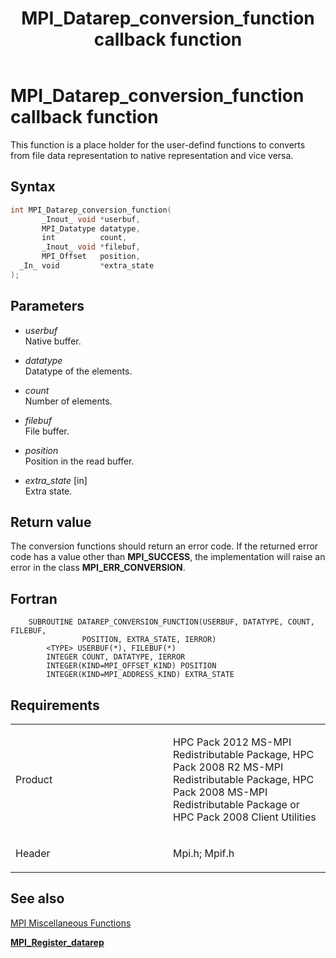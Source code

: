﻿---
title: MPI_Datarep_conversion_function callback function
TOCTitle: MPI_Datarep_conversion_function callback function
ms:assetid: e8271935-4647-4436-9a4a-7d7ce2e573c3
ms:mtpsurl: https://msdn.microsoft.com/en-us/library/Dn473288(v=VS.85)
ms:contentKeyID: 59360834
ms.date: 03/28/2018
mtps_version: v=VS.85
f1_keywords:
- DATAREP_CONVERSION_FUNCTION
- mpi/DATAREP_CONVERSION_FUNCTION
- mpi/MPI_Datarep_conversion_function
- MPI_Datarep_conversion_function
- mpif/DATAREP_CONVERSION_FUNCTION
- mpif/MPI_Datarep_conversion_function
dev_langs:
- C++
- C
---

# MPI\_Datarep\_conversion\_function callback function

This function is a place holder for the user-defind functions to converts from file data representation to native representation and vice versa. 

## Syntax

``` c++
int MPI_Datarep_conversion_function(
       _Inout_ void *userbuf,
       MPI_Datatype datatype,
       int          count,
       _Inout_ void *filebuf,
       MPI_Offset   position,
  _In_ void         *extra_state
);
```

## Parameters

  - *userbuf*  
    Native buffer.

  - *datatype*  
    Datatype of the elements.

  - *count*  
    Number of elements.

  - *filebuf*  
    File buffer.

  - *position*  
    Position in the read buffer.

  - *extra\_state* \[in\]  
    Extra state.

## Return value

The conversion functions should return an error code. If the returned error code has a value other than **MPI\_SUCCESS**, the implementation will raise an error in the class **MPI\_ERR\_CONVERSION**.

## Fortran

``` FORTRAN
    SUBROUTINE DATAREP_CONVERSION_FUNCTION(USERBUF, DATATYPE, COUNT, FILEBUF,
                POSITION, EXTRA_STATE, IERROR)
        <TYPE> USERBUF(*), FILEBUF(*)
        INTEGER COUNT, DATATYPE, IERROR
        INTEGER(KIND=MPI_OFFSET_KIND) POSITION
        INTEGER(KIND=MPI_ADDRESS_KIND) EXTRA_STATE
```

## Requirements

<table>
<colgroup>
<col style="width: 50%" />
<col style="width: 50%" />
</colgroup>
<tbody>
<tr class="odd">
<td><p>Product</p></td>
<td><p>HPC Pack 2012 MS-MPI Redistributable Package, HPC Pack 2008 R2 MS-MPI Redistributable Package, HPC Pack 2008 MS-MPI Redistributable Package or HPC Pack 2008 Client Utilities</p></td>
</tr>
<tr class="even">
<td><p>Header</p></td>
<td>Mpi.h;
Mpif.h</td>
</tr>
</tbody>
</table>


## See also

[MPI Miscellaneous Functions](mpi-miscellaneous-functions.md)

[**MPI\_Register\_datarep**](mpi-register-datarep-function.md)

